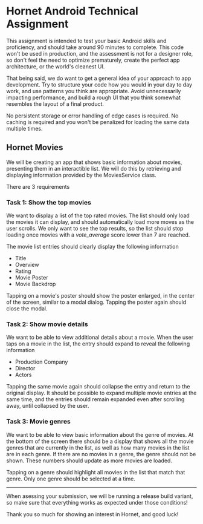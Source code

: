 # Hornet Android Technical Assignment

This assignment is intended to test your basic Android skills and proficiency, and should take
around 90 minutes to complete. This code won't be used in production, and the assessment is not for
a designer role, so don't feel the need to optimize prematurely, create the perfect app
architecture, or the world's cleanest UI.

That being said, we do want to get a general idea of your approach to app development. Try to
structure your code how you would in your day to day work, and use patterns you think are
appropriate. Avoid unnecessarily impacting performance, and build a rough UI that you think somewhat
resembles the layout of a final product.

No persistent storage or error handling of edge cases is required. No caching is required and you
won't be penalized for loading the same data multiple times.

## Hornet Movies

We will be creating an app that shows basic information about movies, presenting them in an
interactible list. We will do this by retrieving and displaying information provided by the
MoviesService class.

There are 3 requirements

### Task 1: Show the top movies

We want to display a list of the top rated movies. The list should only load the movies it can
display, and should automatically load more moves as the user scrolls. We only want to see the top
results, so the list should stop loading once movies with a _vote_average_ score lower than 7 are
reached.

The movie list entries should clearly display the following information

- Title
- Overview
- Rating
- Movie Poster
- Movie Backdrop

Tapping on a movie's poster should show the poster enlarged, in the center of the screen, similar to
a modal dialog. Tapping the poster again should close the modal.

### Task 2: Show movie details

We want to be able to view additional details about a movie. When the user taps on a movie in the
list, the entry should expand to reveal the following information

- Production Company
- Director
- Actors

Tapping the same movie again should collapse the entry and return to the original display. It should
be possible to expand multiple movie entries at the same time, and the entries should remain
expanded even after scrolling away, until collapsed by the user.

### Task 3: Movie genres

We want to be able to view basic information about the genre of movies. At the bottom of the screen
there should be a display that shows all the movie genres that are currently in the list, as well as
how many movies in the list are in each genre. If there are no movies in a genre, the genre should
not be shown. These numbers should update as more movies are loaded.

Tapping on a genre should highlight all movies in the list that match that genre. Only one genre
should be selected at a time.

---

When asessing your submission, we will be running a release build variant, so make sure that
everything works as expected under those conditions!

Thank you so much for showing an interest in Hornet, and good luck!

